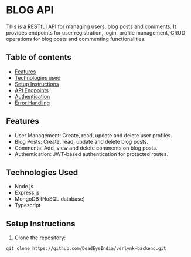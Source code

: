 # BLOG API

This is a RESTful API for managing users, blog posts and comments. It provides endpoints for user registration, login, profile management, CRUD operations for blog posts and commenting functionalities.

## Table of contents

- [Features](#features)
- [Technologies used](#technologies-used)
- [Setup Instructions](#setup-instructions)
- [API Endpoints](#api-endpoints)
- [Authentication](#authentication)
- [Error Handling](#error-handling)

## Features

- User Management: Create, read, update and delete user profiles.
- Blog Posts: Create, read, update and delete blog posts.
- Comments: Add, view and delete comments on blog posts.
- Authentication: JWT-based authentication for protected routes.

## Technologies Used

- Node.js
- Express.js
- MongoDB (NoSQL database)
- Typescript

## Setup Instructions

1. Clone the repository:

```
git clone https://github.com/DeadEyeIndia/verlynk-backend.git
```
